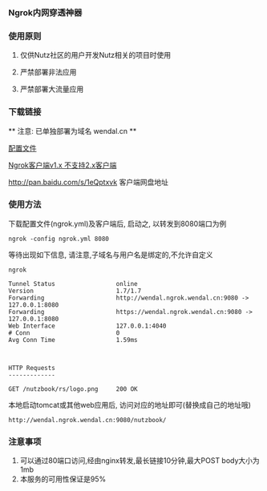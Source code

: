 ### Ngrok内网穿透神器

### 使用原则

1. 仅供Nutz社区的用户开发Nutz相关的项目时使用

2. 严禁部署非法应用

3. 严禁部署大流量应用

### 下载链接

** 注意: 已单独部署为域名 wendal.cn **

[配置文件](/ngrok/config/download)

[Ngrok客户端v1.x 不支持2.x客户端](https://ngrok.com/download/1)

http://pan.baidu.com/s/1eQptxvk 客户端网盘地址

### 使用方法

下载配置文件(ngrok.yml)及客户端后, 启动之, 以转发到8080端口为例

```
ngrok -config ngrok.yml 8080
```

等待出现如下信息, 请注意,子域名与用户名是绑定的,不允许自定义

```
ngrok

Tunnel Status                 online
Version                       1.7/1.7
Forwarding                    http://wendal.ngrok.wendal.cn:9080 -> 127.0.0.1:8080
Forwarding                    https://wendal.ngrok.wendal.cn:9080 -> 127.0.0.1:8080
Web Interface                 127.0.0.1:4040
# Conn                        0
Avg Conn Time                 1.59ms



HTTP Requests
-------------

GET /nutzbook/rs/logo.png     200 OK
```

本地启动tomcat或其他web应用后, 访问对应的地址即可(替换成自己的地址哦)

```
http://wendal.ngrok.wendal.cn:9080/nutzbook/
```

### 注意事项

1. 可以通过80端口访问,经由nginx转发,最长链接10分钟,最大POST body大小为1mb
2. 本服务的可用性保证是95%
